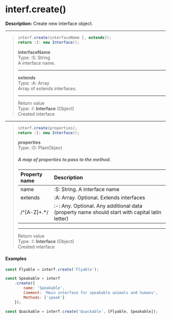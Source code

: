 # interf.create\(\)

**Description:** Create new interface object.  

---
> ```javascript
> interf.create(interfaceName [, extends]);
> return :I: new Interface();
> ```
> **interfaceName**  
> Type: :S: String  
> A interface name.
>
> ---
>
> **extends**  
> Type: :A: Array  
> Array of extends interfaces.
>
> ---
>
> Return value  
> Type: :I: **Interface** (Object)  
> Created interface  

---
> ```javascript
> interf.create(properties);
> return :I: new Interface();
> ```
> **properties**  
> Type: :O: PlainObject  
> ##### A map of properties to pass to the method.
> 
> | Property name | Description |
> | :--- | :--- |
> | name | :S: String. A interface name |
> | extends | :A: Array. Optional. Extends interfaces |
> | /^\[A-Z\]+.\*/ | :-: Any. Optional. Any additional data \(property name should start with capital latin letter\) |
>
> ---
>
> Return value  
> Type: :I: **Interface** (Object)  
> Created interface  

#### Examples

```javascript
const Flyable = interf.create('Flyable');

const Speakable = interf
    .create({
        name: 'Speakable',
        Comment: 'Main interface for speakable animals and humans',
        Methods: ['speak']
    });

const Quackable = interf.create('Quackable', [Flyable, Speakable]);
```



